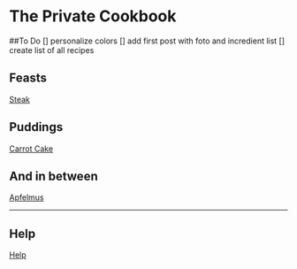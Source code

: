 # The Private Cookbook

##To Do
[] personalize colors
[] add first post with foto and incredient list
[] create list of all recipes

## Feasts
[Steak](https://theprivatecookbook.github.io/2022/04/11/Carrot-Cake.html)
## Puddings
[Carrot Cake](https://theprivatecookbook.github.io/2022/04/11/Carrot-Cake.html)
## And in between
[Apfelmus](https://theprivatecookbook.github.io/2022/04/11/Carrot-Cake.html)

---

## Help
[Help](https://theprivatecookbook.github.io/other/help.html)